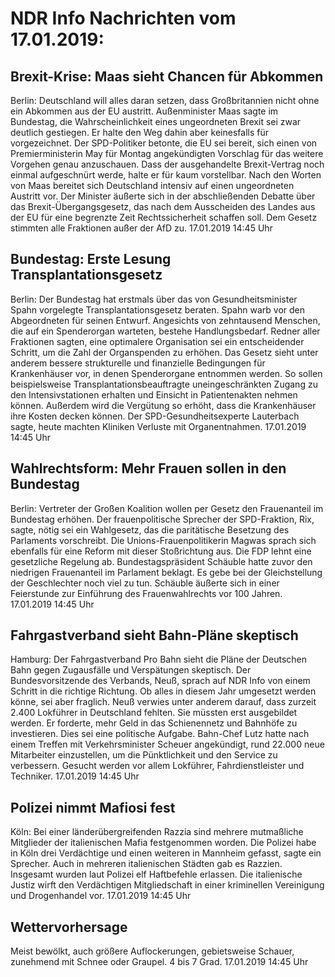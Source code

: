 # NDR Info Nachrichten vom 17.01.2019:


## Brexit-Krise: Maas sieht Chancen für Abkommen
Berlin: Deutschland will alles daran setzen, dass Großbritannien nicht ohne ein Abkommen aus der EU austritt. Außenminister Maas sagte im Bundestag, die Wahrscheinlichkeit eines ungeordneten Brexit sei zwar deutlich gestiegen. Er halte den Weg dahin aber keinesfalls für vorgezeichnet. Der SPD-Politiker betonte, die EU sei bereit, sich einen von Premierministerin May für Montag angekündigten Vorschlag für das weitere Vorgehen genau anzuschauen. Dass der ausgehandelte Brexit-Vertrag noch einmal aufgeschnürt werde, halte er für kaum vorstellbar. Nach den Worten von Maas bereitet sich Deutschland intensiv auf einen ungeordneten Austritt vor. Der Minister äußerte sich in der abschließenden Debatte über das Brexit-Übergangsgesetz, das nach dem Ausscheiden des Landes aus der EU für eine begrenzte Zeit Rechtssicherheit schaffen soll. Dem Gesetz stimmten alle Fraktionen außer der AfD zu. 17.01.2019 14:45 Uhr 

## Bundestag: Erste Lesung Transplantationsgesetz
Berlin: Der Bundestag hat erstmals über das von Gesundheitsminister Spahn vorgelegte Transplantationsgesetz beraten. Spahn warb vor den Abgeordneten für seinen Entwurf. Angesichts von zehntausend Menschen, die auf ein Spenderorgan warteten, bestehe Handlungsbedarf. Redner aller Fraktionen sagten, eine optimalere Organisation sei ein entscheidender Schritt, um die Zahl der Organspenden zu erhöhen. Das Gesetz sieht unter anderem bessere strukturelle und finanzielle Bedingungen für Krankenhäuser vor, in denen Spenderorgane entnommen werden. So sollen beispielsweise Transplantationsbeauftragte uneingeschränkten Zugang zu den Intensivstationen erhalten und Einsicht in Patientenakten nehmen können. Außerdem wird die Vergütung so erhöht, dass die Krankenhäuser ihre Kosten decken können. Der SPD-Gesundheitsexperte Lauterbach sagte, heute machten Kliniken Verluste mit Organentnahmen. 17.01.2019 14:45 Uhr 

## Wahlrechtsform: Mehr Frauen sollen in den Bundestag
Berlin: Vertreter der Großen Koalition wollen per Gesetz den Frauenanteil im Bundestag erhöhen. Der frauenpolitische Sprecher der SPD-Fraktion, Rix, sagte, nötig sei ein Wahlgesetz, das die paritätische Besetzung des Parlaments vorschreibt. Die Unions-Frauenpolitikerin Magwas sprach sich ebenfalls für eine Reform mit dieser Stoßrichtung aus. Die FDP lehnt eine gesetzliche Regelung ab. Bundestagspräsident Schäuble hatte zuvor den niedrigen Frauenanteil im Parlament beklagt. Es gebe bei der Gleichstellung der Geschlechter noch viel zu tun. Schäuble äußerte sich in einer Feierstunde zur Einführung des Frauenwahlrechts vor 100 Jahren. 17.01.2019 14:45 Uhr 

## Fahrgastverband sieht Bahn-Pläne skeptisch
Hamburg: Der Fahrgastverband Pro Bahn sieht die Pläne der Deutschen Bahn gegen Zugausfälle und Verspätungen skeptisch. Der Bundesvorsitzende des Verbands, Neuß, sprach auf NDR Info von einem Schritt in die richtige Richtung. Ob alles in diesem Jahr umgesetzt werden könne, sei aber fraglich. Neuß verwies unter anderem darauf, dass zurzeit 2.400 Lokführer in Deutschland fehlten. Sie müssten erst ausgebildet werden. Er forderte, mehr Geld in das Schienennetz und Bahnhöfe zu investieren. Dies sei eine politische Aufgabe. Bahn-Chef Lutz hatte nach einem Treffen mit Verkehrsminister Scheuer angekündigt, rund 22.000 neue Mitarbeiter einzustellen, um die Pünktlichkeit und den Service zu verbessern. Gesucht werden vor allem Lokführer, Fahrdienstleister und Techniker. 17.01.2019 14:45 Uhr 

## Polizei nimmt Mafiosi fest
Köln: Bei einer länderübergreifenden Razzia sind mehrere mutmaßliche Mitglieder der italienischen Mafia festgenommen worden. Die Polizei habe in Köln drei Verdächtige und einen weiteren in Mannheim gefasst, sagte ein Sprecher. Auch in mehreren italienischen Städten gab es Razzien. Insgesamt wurden laut Polizei elf Haftbefehle erlassen. Die italienische Justiz wirft den Verdächtigen Mitgliedschaft in einer kriminellen Vereinigung und Drogenhandel vor. 17.01.2019 14:45 Uhr 

## Wettervorhersage
Meist bewölkt, auch größere Auflockerungen, gebietsweise Schauer, zunehmend mit Schnee oder Graupel. 4 bis 7 Grad. 17.01.2019 14:45 Uhr 
